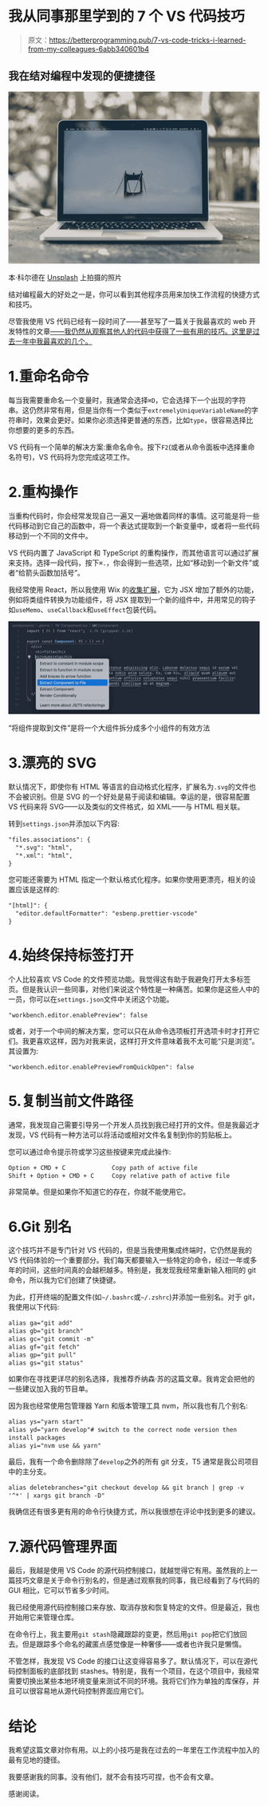 # 我从同事那里学到的 7 个 VS 代码技巧

> 原文：<https://betterprogramming.pub/7-vs-code-tricks-i-learned-from-my-colleagues-6abb340601b4>

## 我在结对编程中发现的便捷捷径

![](img/4cd7e7b410929394edb87cb93940c5d0.png)

本·科尔德在 [Unsplash](https://unsplash.com/s/photos/laptop?utm_source=unsplash&utm_medium=referral&utm_content=creditCopyText) 上拍摄的照片

结对编程最大的好处之一是，你可以看到其他程序员用来加快工作流程的快捷方式和技巧。

尽管我使用 VS 代码已经有一段时间了——甚至写了一篇关于我最喜欢的 web 开发特性的文章[——我仍然从观察其他人的代码中获得了一些有用的技巧。这里是过去一年中我最喜欢的几个。](https://medium.com/@bretcameron/7-essential-features-of-visual-studio-code-for-web-developers-be77e235bf62)

# 1.重命名命令

每当我需要重命名一个变量时，我通常会选择`⌘D`，它会选择下一个出现的字符串。这仍然非常有用，但是当你有一个类似于`extremelyUniqueVariableName`的字符串时，效果会更好。如果你必须选择更普通的东西，比如`type`，很容易选择比你想要的更多的东西。

VS 代码有一个简单的解决方案:重命名命令。按下`F2`(或者从命令面板中选择重命名符号)，VS 代码将为您完成这项工作。

# 2.重构操作

当重构代码时，你会经常发现自己一遍又一遍地做着同样的事情。这可能是将一些代码移动到它自己的函数中，将一个表达式提取到一个新变量中，或者将一些代码移动到一个不同的文件中。

VS 代码内置了 JavaScript 和 TypeScript 的重构操作，而其他语言可以通过扩展来支持。选择一段代码，按下`⌘.`，你会得到一些选项，比如“移动到一个新文件”或者“给箭头函数加括号”。

我经常使用 React，所以我使用 Wix 的[收集扩展](https://marketplace.visualstudio.com/items?itemName=wix.glean)，它为 JSX 增加了额外的功能，例如将类组件转换为功能组件，将 JSX 提取到一个新的组件中，并用常见的钩子如`useMemo`、`useCallback`和`useEffect`包装代码。

![](img/5f34f90337495da96e863bf8449d59e7.png)

“将组件提取到文件”是将一个大组件拆分成多个小组件的有效方法

# 3.漂亮的 SVG

默认情况下，即使你有 HTML 等语言的自动格式化程序，扩展名为`.svg`的文件也不会被识别。但是 SVG 的一个好处是易于阅读和编辑。幸运的是，很容易配置 VS 代码来将 SVG——以及类似的文件格式，如 XML——与 HTML 相关联。

转到`settings.json`并添加以下内容:

```
"files.associations": {
  "*.svg": "html",
  "*.xml": "html",
}
```

您可能还需要为 HTML 指定一个默认格式化程序。如果你使用更漂亮，相关的设置应该是这样的:

```
"[html]": {
  "editor.defaultFormatter": "esbenp.prettier-vscode"
}
```

# 4.始终保持标签打开

个人比较喜欢 VS Code 的文件预览功能。我觉得这有助于我避免打开太多标签页。但是我认识一些同事，对他们来说这个特性是一种痛苦。如果你是这些人中的一员，你可以在`settings.json`文件中关闭这个功能。

```
"workbench.editor.enablePreview": false
```

或者，对于一个中间的解决方案，您可以只在从命令选项板打开选项卡时才打开它们。我更喜欢这样，因为对我来说，这样打开文件意味着我不太可能“只是浏览”。其设置为:

```
"workbench.editor.enablePreviewFromQuickOpen": false
```

# 5.复制当前文件路径

通常，我发现自己需要引导另一个开发人员找到我已经打开的文件。但是我最近才发现，VS 代码有一种方法可以将活动或相对文件名复制到你的剪贴板上。

您可以通过命令提示符或学习这些按键来完成此操作:

```
Option + CMD + C             Copy path of active file
Shift + Option + CMD + C     Copy relative path of active file
```

非常简单。但是如果你不知道它的存在，你就不能使用它。

# 6.Git 别名

这个技巧并不是专门针对 VS 代码的，但是当我使用集成终端时，它仍然是我的 VS 代码体验的一个重要部分。我们每天都要输入一些特定的命令，经过一年或多年的时间，这些时间真的会越积越多。特别是，我发现我经常重新输入相同的 git 命令，所以我为它们创建了快捷键。

为此，打开终端的配置文件(如`~/.bashrc`或`~/.zshrc`)并添加一些别名。对于 git，我使用以下代码:

```
alias ga="git add"
alias gb="git branch"
alias gc="git commit -m"
alias gf="git fetch"
alias gp="git pull"
alias gs="git status"
```

如果你在寻找更详尽的别名选择，我推荐乔纳森·苏的这篇文章。我肯定会把他的一些建议加入我的节目单。

因为我也经常使用包管理器 Yarn 和版本管理工具 nvm，所以我也有几个别名:

```
alias ys="yarn start"
alias yd="yarn develop"# switch to the correct node version then install packages
alias yi="nvm use && yarn"
```

最后，我有一个命令删除除了`develop`之外的所有 git 分支，T5 通常是我公司项目中的主分支。

```
alias deletebranches="git checkout develop && git branch | grep -v '^*' | xargs git branch -D"
```

我确信还有很多更有用的命令行快捷方式，所以我很想在评论中找到更多的建议。

# 7.源代码管理界面

最后，我越是使用 VS Code 的源代码控制接口，就越觉得它有用。虽然我的上一篇技巧文章是关于命令行别名的，但是通过观察我的同事，我已经看到了与代码的 GUI 相比，它可以节省多少时间。

我已经使用源代码控制接口来存放、取消存放和恢复特定的文件。但是最近，我也开始用它来管理仓库。

在命令行上，我主要用`git stash`隐藏跟踪的变更，然后用`git pop`把它们放回去。但是跟踪多个命名的藏匿点感觉像是一种奢侈——或者也许我只是懒惰。

不管怎样，我发现 VS Code 的接口让这变得容易多了。默认情况下，可以在源代码控制面板的底部找到 stashes。特别是，我有一个项目，在这个项目中，我经常需要切换出某些本地环境变量来测试不同的环境。我将它们作为单独的库保存，并且可以很容易地从源代码控制界面应用它们。

# 结论

我希望这篇文章对你有用。以上的小技巧是我在过去的一年里在工作流程中加入的最有见地的捷径。

我要感谢我的同事。没有他们，就不会有技巧可捏，也不会有文章。

感谢阅读。